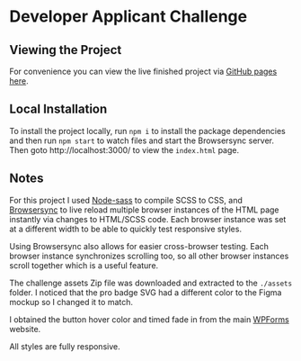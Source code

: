 # Developer Applicant Challenge

## Viewing the Project

For convenience you  can view the live finished project via [GitHub pages here](https://dgwyer.github.io/html-developer-challenge-gwyer/).
## Local Installation

To install the project locally, run `npm i` to install the package dependencies and then run `npm start` to watch files and start the Browsersync server. Then goto http://localhost:3000/ to view the `index.html` page.
## Notes

For this project I used [Node-sass](https://www.npmjs.com/package/node-sass) to compile SCSS to CSS, and [Browsersync](https://www.npmjs.com/package/browser-sync) to live reload multiple browser instances of the HTML page instantly via changes to HTML/SCSS code. Each browser instance was set at a different width to be able to quickly test responsive styles.

Using Browsersync also allows for easier cross-browser testing. Each browser instance synchronizes scrolling too, so all other browser instances scroll together which is a useful feature.

The challenge assets Zip file was downloaded and extracted to the `./assets` folder. I noticed that the pro badge SVG had a different color to the Figma mockup so I changed it to match.

I obtained the button hover color and timed fade in from the main [WPForms](https://wpforms.com) website.

All styles are fully responsive.